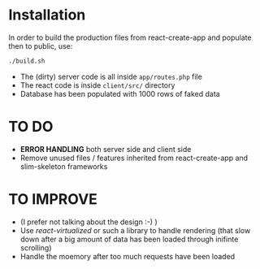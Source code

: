 # Installation
In order to build the production files from react-create-app and populate then to public, use:

```bash
./build.sh
```

- The (dirty) server code is all inside `app/routes.php` file
- The react code is inside `client/src/` directory
- Database has been populated with 1000 rows of faked data

# TO DO
- **ERROR HANDLING** both server side and client side
- Remove unused files / features inherited from react-create-app and slim-skeleton frameworks

# TO IMPROVE
- (I prefer not talking about the design :-) )
- Use *react-virtualized* or such a library to handle rendering (that slow down after a big amount of data has been loaded through inifinte scrolling)
- Handle the moemory after too much requests have been loaded
